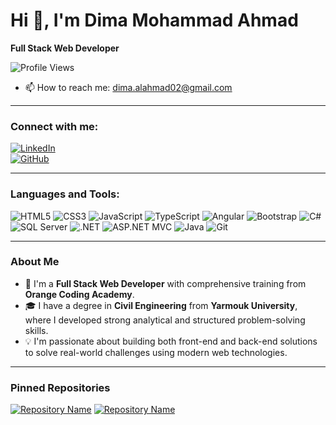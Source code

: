 # Hi 👋, I'm Dima Mohammad Ahmad

**Full Stack Web Developer**

![Profile Views](https://komarev.com/ghpvc/?username=dimamohamad&color=blue)

- 📫 How to reach me: [dima.alahmad02@gmail.com](mailto:dima.alahmad02@gmail.com)

---

### Connect with me:

[![LinkedIn](https://img.shields.io/badge/LinkedIn-blue?style=flat&logo=linkedin)](https://www.linkedin.com/in/dima-ahmad-3b2152270/)  
[![GitHub](https://img.shields.io/badge/GitHub-black?style=flat&logo=github)](https://github.com/dimamohamad)

---

### Languages and Tools:

<p align="left">
  <img src="https://img.icons8.com/color/48/000000/html-5.png" alt="HTML5"/>
  <img src="https://img.icons8.com/color/48/000000/css3.png" alt="CSS3"/>
  <img src="https://img.icons8.com/color/48/000000/javascript.png" alt="JavaScript"/>
  <img src="https://img.icons8.com/color/48/000000/typescript.png" alt="TypeScript"/>
  <img src="https://img.icons8.com/color/48/000000/angularjs.png" alt="Angular"/>
  <img src="https://img.icons8.com/color/48/000000/bootstrap.png" alt="Bootstrap"/>
  <img src="https://img.icons8.com/color/48/000000/c-sharp-logo.png" alt="C#"/>
  <img src="https://img.icons8.com/color/48/000000/sql.png" alt="SQL Server"/>
  <img src="https://img.icons8.com/fluency/48/000000/net-framework.png" alt=".NET"/>
  <img src="https://img.icons8.com/ios-filled/50/000000/mvc.png" alt="ASP.NET MVC"/>
  <img src="https://img.icons8.com/color/48/000000/java-coffee-cup-logo.png" alt="Java"/>
  <img src="https://img.icons8.com/color/48/000000/git.png" alt="Git"/>
</p>

---

### About Me

- 🌟 I'm a **Full Stack Web Developer** with comprehensive training from **Orange Coding Academy**.
- 🎓 I have a degree in **Civil Engineering** from **Yarmouk University**, where I developed strong analytical and structured problem-solving skills.
- 💡 I'm passionate about building both front-end and back-end solutions to solve real-world challenges using modern web technologies.

---

### Pinned Repositories

[![Repository Name](https://github-readme-stats.vercel.app/api/pin/?username=dimamohamad&repo=your-repo-name)](https://github.com/dimamohamad/your-repo-name)
[![Repository Name](https://github-readme-stats.vercel.app/api/pin/?username=dimamohamad&repo=your-repo-name)](https://github.com/dimamohamad/your-repo-name)
